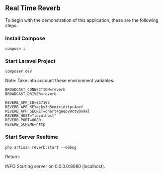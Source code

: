 ## Real Time Reverb

To begin with the demonstration of this application, these are the following steps:

### Install Compose
````
compose i
````
### Start Laravel Project

```
composer dev
```

Note: Take into account these environment variables.

````
BROADCAST_CONNECTION=reverb
BROADCAST_DRIVER=reverb

REVERB_APP_ID=857193
REVERB_APP_KEY=jky3h5emiriditpr4oef
REVERB_APP_SECRET=oh6rt4guepy9cty0v9al
REVERB_HOST="localhost"
REVERB_PORT=8080
REVERB_SCHEME=http
````
### Start Server Realtime
```
php artisan reverb:start --debug
```

Return:

INFO  Starting server on 0.0.0.0:8080 (localhost).





